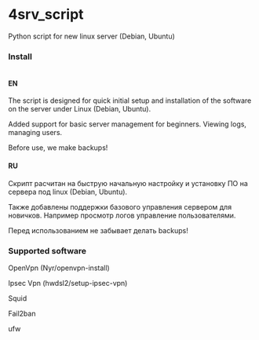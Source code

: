 # 4srv_script
Python script for new linux server (Debian, Ubuntu)

### Install

```bash

```

#### EN
The script is designed for quick initial setup and installation of the software on the server under Linux (Debian, Ubuntu).

Added support for basic server management for beginners. Viewing logs, managing users.

Before use, we make backups!

#### RU
Скрипт расчитан на быструю начальную настройку и установку ПО на сервера под linux (Debian, Ubuntu).

Также добавлены поддержки базового управления сервером для новичков. Например просмотр логов управление пользователями.

Перед использованием не забывает делать backups!

### Supported software

OpenVpn (Nyr/openvpn-install)

Ipsec Vpn (hwdsl2/setup-ipsec-vpn)

Squid

Fail2ban

ufw
